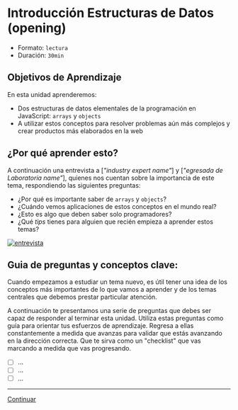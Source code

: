 # Introducción Estructuras de Datos (opening)
- Formato: `lectura`
- Duración: `30min`

## Objetivos de Aprendizaje

En esta unidad aprenderemos:
- Dos estructuras de datos elementales de la programación en JavaScript: `arrays` y `objects`
- A utilizar estos conceptos para resolver problemas aún más complejos y crear productos más elaborados en la web

## ¿Por qué aprender esto?

A continuación una entrevista a [_"industry expert name"_] y [_"egresada de Laboratoria name"_], quienes nos cuentan sobre la importancia de este tema, respondiendo las siguientes preguntas:
  - ¿Por qué es importante saber de `arrays` y `objects`?
  - ¿Cuándo vemos aplicaciones de estos conceptos en el mundo real?
  - ¿Esto es algo que deben saber solo programadores?
  - ¿Qué _tips_ tienes para alguien que recién empieza a aprender estos temas?

[![entrevista](https://img.youtube.com/vi/QP9FF9eoh-k/0.jpg)](https://www.youtube.com/watch?v=QP9FF9eoh-k)

## Guia de preguntas y conceptos clave:

Cuando empezamos a estudiar un tema nuevo, es útil tener una idea de los conceptos más importantes de lo que vamos a aprender y de los temas centrales que debemos prestar particular atención.

A continuación te presentamos una serie de preguntas que debes ser capaz de responder al terminar esta unidad. Utiliza estas preguntas como guía para orientar tus esfuerzos de aprendizaje. Regresa a ellas constantemente a medida que avanzas para validar que estás avanzando en la dirección correcta. Que te sirva como un "checklist" que vas marcando a medida que vas progresando.

- [ ] ...
- [ ] ...
- [ ] ...

***

[Continuar](01-arrays.md)
